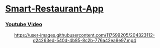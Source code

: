# [Smart-Restaurant-App](https://royalmadrasi.vercel.app/)

### [Youtube Video](https://youtu.be/lx1wG5Tu6IE)

<div align="center">

https://user-images.githubusercontent.com/117599205/204323112-d24263ed-540d-4b85-8c2b-776a42ea9e97.mp4

</div>
